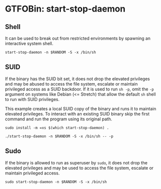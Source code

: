 # GTFOBin: start-stop-daemon

## Shell

It can be used to break out from restricted environments by spawning an interactive system shell.

```
start-stop-daemon -n $RANDOM -S -x /bin/sh
```

## SUID

If the binary has the SUID bit set, it does not drop the elevated privileges and may be abused to access the file system, escalate or maintain privileged access as a SUID backdoor. If it is used to run `sh -p`, omit the `-p` argument on systems like Debian (<= Stretch) that allow the default `sh` shell to run with SUID privileges.

This example creates a local SUID copy of the binary and runs it to maintain elevated privileges. To interact with an existing SUID binary skip the first command and run the program using its original path.

```
sudo install -m =xs $(which start-stop-daemon) .

./start-stop-daemon -n $RANDOM -S -x /bin/sh -- -p
```

## Sudo

If the binary is allowed to run as superuser by `sudo`, it does not drop the elevated privileges and may be used to access the file system, escalate or maintain privileged access.

```
sudo start-stop-daemon -n $RANDOM -S -x /bin/sh
```
